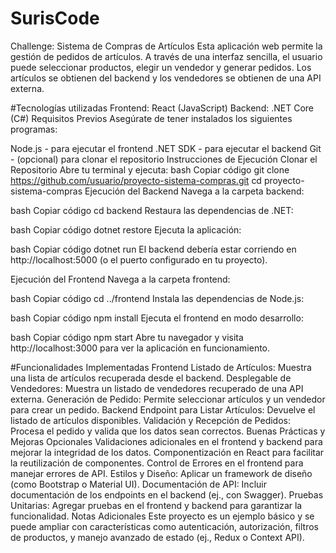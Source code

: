 # SurisCode
Challenge: Sistema de Compras de Artículos
Esta aplicación web permite la gestión de pedidos de artículos. A través de una interfaz sencilla, el usuario puede seleccionar productos, elegir un vendedor y generar pedidos. Los artículos se obtienen del backend y los vendedores se obtienen de una API externa.

#Tecnologías utilizadas
Frontend: React (JavaScript)
Backend: .NET Core (C#)
Requisitos Previos
Asegúrate de tener instalados los siguientes programas:

Node.js - para ejecutar el frontend
.NET SDK - para ejecutar el backend
Git - (opcional) para clonar el repositorio
Instrucciones de Ejecución
Clonar el Repositorio
Abre tu terminal y ejecuta:
bash
Copiar código
git clone https://github.com/usuario/proyecto-sistema-compras.git
cd proyecto-sistema-compras
Ejecución del Backend
Navega a la carpeta backend:

bash
Copiar código
cd backend
Restaura las dependencias de .NET:

bash
Copiar código
dotnet restore
Ejecuta la aplicación:

bash
Copiar código
dotnet run
El backend debería estar corriendo en http://localhost:5000 (o el puerto configurado en tu proyecto).

Ejecución del Frontend
Navega a la carpeta frontend:

bash
Copiar código
cd ../frontend
Instala las dependencias de Node.js:

bash
Copiar código
npm install
Ejecuta el frontend en modo desarrollo:

bash
Copiar código
npm start
Abre tu navegador y visita http://localhost:3000 para ver la aplicación en funcionamiento.

#Funcionalidades Implementadas
Frontend
Listado de Artículos: Muestra una lista de artículos recuperada desde el backend.
Desplegable de Vendedores: Muestra un listado de vendedores recuperado de una API externa.
Generación de Pedido: Permite seleccionar artículos y un vendedor para crear un pedido.
Backend
Endpoint para Listar Artículos: Devuelve el listado de artículos disponibles.
Validación y Recepción de Pedidos: Procesa el pedido y valida que los datos sean correctos.
Buenas Prácticas y Mejoras Opcionales
Validaciones adicionales en el frontend y backend para mejorar la integridad de los datos.
Componentización en React para facilitar la reutilización de componentes.
Control de Errores en el frontend para manejar errores de API.
Estilos y Diseño: Aplicar un framework de diseño (como Bootstrap o Material UI).
Documentación de API: Incluir documentación de los endpoints en el backend (ej., con Swagger).
Pruebas Unitarias: Agregar pruebas en el frontend y backend para garantizar la funcionalidad.
Notas Adicionales
Este proyecto es un ejemplo básico y se puede ampliar con características como autenticación, autorización, filtros de productos, y manejo avanzado de estado (ej., Redux o Context API).

